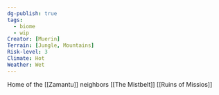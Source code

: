 ```yaml
---
dg-publish: true
tags:
  - biome
  - wip
Creator: [Muerin]
Terrain: [Jungle, Mountains]
Risk-level: 3
Climate: Hot
Weather: Wet
---
```


Home of the [[Zamantu]]
neighbors [[The Mistbelt]] [[Ruins of Missios]]
